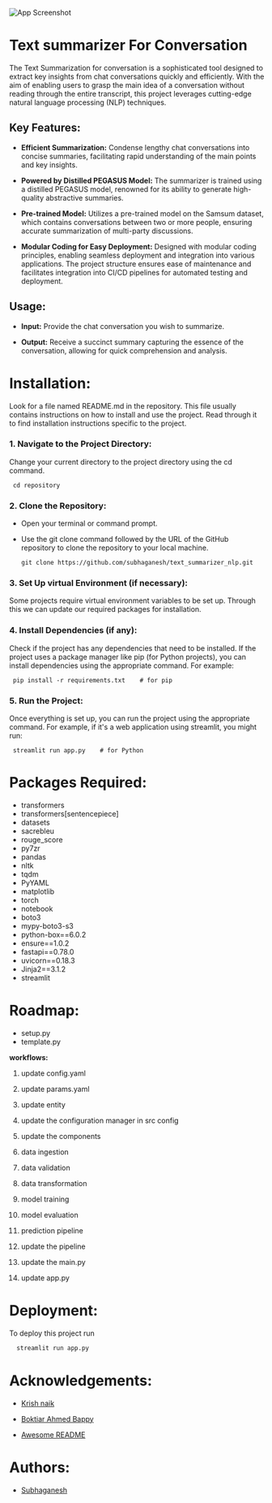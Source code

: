 

![App Screenshot](https://krvia.ac.in/wp-content/uploads/2021/02/Essential-Books.jpg)


 # Text summarizer For Conversation 

The Text Summarization for conversation is a sophisticated tool designed to extract key insights from chat conversations quickly and efficiently. With the aim of enabling users to grasp the main idea of a conversation without reading through the entire transcript, this project leverages cutting-edge natural language processing (NLP) techniques.


## Key Features:

* **Efficient Summarization:** Condense lengthy chat conversations into concise summaries, facilitating rapid understanding of the main points and key insights.

* **Powered by Distilled PEGASUS Model:** The summarizer is trained using a distilled PEGASUS model, renowned for its ability to generate high-quality abstractive summaries.

* **Pre-trained Model:** Utilizes a pre-trained model on the Samsum dataset, which contains conversations between two or more people, ensuring accurate summarization of multi-party discussions.

* **Modular Coding for Easy Deployment:** Designed with modular coding principles, enabling seamless deployment and integration into various applications. The project structure ensures ease of maintenance and facilitates integration into CI/CD pipelines for automated testing and deployment.

## Usage:
* **Input:** Provide the chat conversation you wish to summarize.

* **Output:** Receive a succinct summary capturing the essence of the conversation, allowing for quick comprehension and analysis.







# Installation:

Look for a file named README.md in the repository. This file usually contains instructions on how to install and use the project. Read through it to find installation instructions specific to the project.


### 1. Navigate to the Project Directory: 

 Change your current directory to the project directory using   the  cd command.

     cd repository

### 2. Clone the Repository: 

* Open your terminal or command prompt.
* Use the git clone command followed by the URL of the GitHub repository to clone the repository to your local machine.

      git clone https://github.com/subhaganesh/text_summarizer_nlp.git

### 3. Set Up virtual Environment (if necessary): ###

Some projects require virtual environment variables to be set up. Through this we can update our required packages for installation.
     

### 4. Install Dependencies (if any): ###

Check if the project has any dependencies that need to be installed.
If the project uses a package manager like  pip (for Python projects), you can install dependencies using the appropriate command. For example:

     pip install -r requirements.txt    # for pip

###  5. Run the Project:

Once everything is set up, you can run the project using the appropriate command.
For example, if it's a web application using streamlit, you might run:

     streamlit run app.py    # for Python



# Packages Required:

* transformers
* transformers[sentencepiece]
* datasets
* sacrebleu 
* rouge_score 
* py7zr
* pandas
* nltk
* tqdm
* PyYAML
* matplotlib
* torch
* notebook
* boto3
* mypy-boto3-s3
* python-box==6.0.2
* ensure==1.0.2
* fastapi==0.78.0
* uvicorn==0.18.3
* Jinja2==3.1.2
* streamlit


# Roadmap:

* setup.py
* template.py 

__workflows:__

1. update config.yaml

2. update params.yaml

3. update entity

4. update the configuration manager in src config

5. update the components
6. data ingestion
7. data validation
8. data transformation
9. model training
10. model evaluation
11. prediction pipeline
12. update the pipeline
13. update the main.py
14. update app.py


# Deployment:

To deploy this project run

```python
  streamlit run app.py
```


# Acknowledgements:

 - [Krish naik](https://www.linkedin.com/in/naikkrish/)

 - [Boktiar Ahmed Bappy](https://www.linkedin.com/in/boktiarahmed73/)

 - [Awesome README](https://github.com/matiassingers/awesome-readme)



# Authors:

- [Subhaganesh](https://github.com/subhaganesh)

